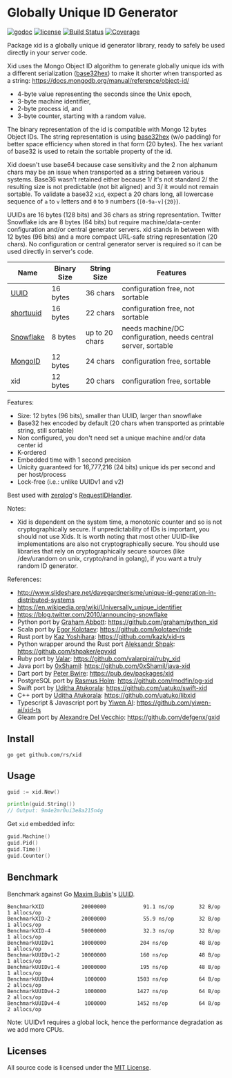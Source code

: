 # Globally Unique ID Generator

[![godoc](http://img.shields.io/badge/godoc-reference-blue.svg?style=flat)](https://godoc.org/github.com/rs/xid) [![license](http://img.shields.io/badge/license-MIT-red.svg?style=flat)](https://raw.githubusercontent.com/rs/xid/master/LICENSE) [![Build Status](https://travis-ci.org/rs/xid.svg?branch=master)](https://travis-ci.org/rs/xid) [![Coverage](http://gocover.io/_badge/github.com/rs/xid)](http://gocover.io/github.com/rs/xid)

Package xid is a globally unique id generator library, ready to safely be used directly in your server code.

Xid uses the Mongo Object ID algorithm to generate globally unique ids with a different serialization ([base32hex](https://datatracker.ietf.org/doc/html/rfc4648#page-10)) to make it shorter when transported as a string:
https://docs.mongodb.org/manual/reference/object-id/

- 4-byte value representing the seconds since the Unix epoch,
- 3-byte machine identifier,
- 2-byte process id, and
- 3-byte counter, starting with a random value.

The binary representation of the id is compatible with Mongo 12 bytes Object IDs.
The string representation is using [base32hex](https://datatracker.ietf.org/doc/html/rfc4648#page-10) (w/o padding) for better space efficiency
when stored in that form (20 bytes). The hex variant of base32 is used to retain the
sortable property of the id.

Xid doesn't use base64 because case sensitivity and the 2 non alphanum chars may be an
issue when transported as a string between various systems. Base36 wasn't retained either
because 1/ it's not standard 2/ the resulting size is not predictable (not bit aligned)
and 3/ it would not remain sortable. To validate a base32 `xid`, expect a 20 chars long,
all lowercase sequence of `a` to `v` letters and `0` to `9` numbers (`[0-9a-v]{20}`).

UUIDs are 16 bytes (128 bits) and 36 chars as string representation. Twitter Snowflake
ids are 8 bytes (64 bits) but require machine/data-center configuration and/or central
generator servers. xid stands in between with 12 bytes (96 bits) and a more compact
URL-safe string representation (20 chars). No configuration or central generator server
is required so it can be used directly in server's code.

| Name        | Binary Size | String Size    | Features
|-------------|-------------|----------------|----------------
| [UUID]      | 16 bytes    | 36 chars       | configuration free, not sortable
| [shortuuid] | 16 bytes    | 22 chars       | configuration free, not sortable
| [Snowflake] | 8 bytes     | up to 20 chars | needs machine/DC configuration, needs central server, sortable
| [MongoID]   | 12 bytes    | 24 chars       | configuration free, sortable
| xid         | 12 bytes    | 20 chars       | configuration free, sortable

[UUID]: https://en.wikipedia.org/wiki/Universally_unique_identifier
[shortuuid]: https://github.com/stochastic-technologies/shortuuid
[Snowflake]: https://blog.twitter.com/2010/announcing-snowflake
[MongoID]: https://docs.mongodb.org/manual/reference/object-id/

Features:

- Size: 12 bytes (96 bits), smaller than UUID, larger than snowflake
- Base32 hex encoded by default (20 chars when transported as printable string, still sortable)
- Non configured, you don't need set a unique machine and/or data center id
- K-ordered
- Embedded time with 1 second precision
- Unicity guaranteed for 16,777,216 (24 bits) unique ids per second and per host/process
- Lock-free (i.e.: unlike UUIDv1 and v2)

Best used with [zerolog](https://github.com/rs/zerolog)'s
[RequestIDHandler](https://godoc.org/github.com/rs/zerolog/hlog#RequestIDHandler).

Notes:

- Xid is dependent on the system time, a monotonic counter and so is not cryptographically secure. If unpredictability of IDs is important, you should not use Xids. It is worth noting that most other UUID-like implementations are also not cryptographically secure. You should use libraries that rely on cryptographically secure sources (like /dev/urandom on unix, crypto/rand in golang), if you want a truly random ID generator.

References:

- http://www.slideshare.net/davegardnerisme/unique-id-generation-in-distributed-systems
- https://en.wikipedia.org/wiki/Universally_unique_identifier
- https://blog.twitter.com/2010/announcing-snowflake
- Python port by [Graham Abbott](https://github.com/graham): https://github.com/graham/python_xid
- Scala port by [Egor Kolotaev](https://github.com/kolotaev): https://github.com/kolotaev/ride
- Rust port by [Kaz Yoshihara](https://github.com/kazk): https://github.com/kazk/xid-rs
- Python wrapper around the Rust port [Aleksandr Shpak](https://github.com/shpaker): https://github.com/shpaker/epyxid
- Ruby port by [Valar](https://github.com/valarpirai/): https://github.com/valarpirai/ruby_xid
- Java port by [0xShamil](https://github.com/0xShamil/): https://github.com/0xShamil/java-xid
- Dart port by [Peter Bwire](https://github.com/pitabwire): https://pub.dev/packages/xid
- PostgreSQL port by [Rasmus Holm](https://github.com/crholm): https://github.com/modfin/pg-xid
- Swift port by [Uditha Atukorala](https://github.com/uatuko): https://github.com/uatuko/swift-xid
- C++ port by [Uditha Atukorala](https://github.com/uatuko): https://github.com/uatuko/libxid
- Typescript & Javascript port by [Yiwen AI](https://github.com/yiwen-ai): https://github.com/yiwen-ai/xid-ts
- Gleam port by [Alexandre Del Vecchio](https://github.com/defgenx): https://github.com/defgenx/gxid

## Install

    go get github.com/rs/xid

## Usage

```go
guid := xid.New()

println(guid.String())
// Output: 9m4e2mr0ui3e8a215n4g
```

Get `xid` embedded info:

```go
guid.Machine()
guid.Pid()
guid.Time()
guid.Counter()
```

## Benchmark

Benchmark against Go [Maxim Bublis](https://github.com/satori)'s [UUID](https://github.com/satori/go.uuid).

```
BenchmarkXID        	20000000	        91.1 ns/op	      32 B/op	       1 allocs/op
BenchmarkXID-2      	20000000	        55.9 ns/op	      32 B/op	       1 allocs/op
BenchmarkXID-4      	50000000	        32.3 ns/op	      32 B/op	       1 allocs/op
BenchmarkUUIDv1     	10000000	       204 ns/op	      48 B/op	       1 allocs/op
BenchmarkUUIDv1-2   	10000000	       160 ns/op	      48 B/op	       1 allocs/op
BenchmarkUUIDv1-4   	10000000	       195 ns/op	      48 B/op	       1 allocs/op
BenchmarkUUIDv4     	 1000000	      1503 ns/op	      64 B/op	       2 allocs/op
BenchmarkUUIDv4-2   	 1000000	      1427 ns/op	      64 B/op	       2 allocs/op
BenchmarkUUIDv4-4   	 1000000	      1452 ns/op	      64 B/op	       2 allocs/op
```

Note: UUIDv1 requires a global lock, hence the performance degradation as we add more CPUs.

## Licenses

All source code is licensed under the [MIT License](https://raw.github.com/rs/xid/master/LICENSE).
